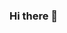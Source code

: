 ### Hi there 👋

<!--
**rbabaci1/rbabaci1** is a ✨ _special_ ✨ repository because its `README.md` (this file) appears on your GitHub profile.

Hi, I’m Rabah. Welcome to my tiny corner of GitHub! I am a Full-Stack Web Developer with a particular interest in Front-End Development. 
